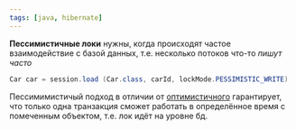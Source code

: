 ```yaml
---
tags: [java, hibernate]
---
```

**Пессимистичные локи**  нужны, когда происходят частое взаимодействие с базой данных, т.е. несколько потоков что-то _пишут часто_

```java
Car car = session.load (Car.class, carId, lockMode.PESSIMISTIC_WRITE)
```

Пессимимистичый подход в отличии от [оптимистичного](hibernate_Оптимистические%20локи.md) гарантирует, что только одна транзакция сможет работать в определённое время с помеченным объектом, т.е. лок идёт на уровне бд.